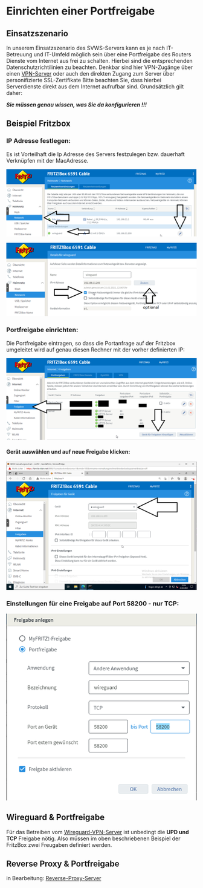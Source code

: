 # Einrichten einer Portfreigabe

## Einsatzszenario

In unserem Einsatzszenario des SVWS-Servers kann es je nach IT-Betreuung und IT-Umfeld möglich sein 
über eine Portfreigabe des Routers Dienste vom Internet aus frei zu schalten. 
Hierbei sind die entsprechenden Datenschutzrichtilinien zu beachten. 
Denkbar sind hier VPN-Zugänge über einen [VPN-Server](../005_Installation_VPN-Server) oder auch den direkten Zugang zum Server über personifizierte SSL-Zertifikate
Bitte beachten Sie, dass hierbei Serverdienste direkt aus dem Internet aufrufbar sind. Grundsätzlich gilt daher:

***Sie müssen genau wissen, was Sie da konfigurieren !!!***
		
## Beispiel Fritzbox

### IP Adresse festlegen:

Es ist Vorteilhaft die Ip Adresse des Servers festzulegen bzw. dauerhaft Verknüpfen mit der MacAdresse. 

![FritzBox_01](graphics/Fritz_box_01.png)

![FritzBox_02](graphics/Fritz_box_02.png)

### Portfreigabe einrichten:

Die Portfreigabe eintragen, so dass die Portanfrage auf der Fritzbox umgeleitet wird auf genau diesen Rechner mit der vorher definierten IP:

![FritzBox_03](graphics/Fritz_box_03.png)

#### Gerät auswählen und auf neue Freigabe klicken:

![FritzBox_04](graphics/Fritz_box_04.png)

### Einstellungen für eine Freigabe auf Port 58200 - nur TCP:

![FritzBox_05](graphics/Fritz_box_05.png)


## Wireguard & Portfreigabe

Für das Betreiben vom [Wireguard-VPN-Server](Installation_VPN-Server.md) ist unbedingt die **UPD und TCP** Freigabe nötig. Also müssen im oben beschriebenen Beispiel der FritzBox zwei Freugaben definiert werden. 

## Reverse Proxy & Portfreigabe

in Bearbeitung: [Reverse-Proxy-Server](Installation_ReverseProxy-Server.md)